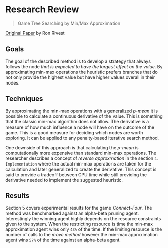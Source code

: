 # Research Review

> Game Tree Searching by Min/Max Approximation

[Original Paper](https://people.csail.mit.edu/rivest/pubs/Riv87c.pdf) by Ron Rivest

## Goals

The goal of the described method is to develop a strategy that always follows the node _that is expected to have the largest effect on the value_. By approximating min-max operations the heuristic prefers branches that do not only provide the highest value but have higher values overall in their nodes.

## Techniques

By approximating the min-max operations with a generalized _p-mean_ it is possible to calculate a continuous derivative of the value. This is something that the classic min-max algorithm does not allow. The derivative is a measure of how much influence a node will have on the outcome of the game. This is a good measure for deciding which nodes are worth exploring. It can be applied to any penalty-based iterative search method.

One downside of this approach is that calculating the _p-mean_ is computationally more expensive than standard min-max operations. The researcher describes a concept of _reverse approxmation_ in the section `4. Implementation` where the actual min-max operations are taken for the calculation and later generalized to create the derivative. This concept is said to provide a tradeoff between CPU time while still providing the derivative needed to implement the suggested heuristic.

## Results

Section 5 covers experimental results for the game _Connect-Four_. The method was benchmarked against an alpha-beta pruning agent. Interestingly the winning agent highly depends on the resource constraints given to the system. When the restricting resource is time the min-max approximation agent wins only `43%` of the time. If the limiting resource is the number of calls to the _move method_ however the min-max approximation agent wins `57%` of the time against an alpha-beta agent.